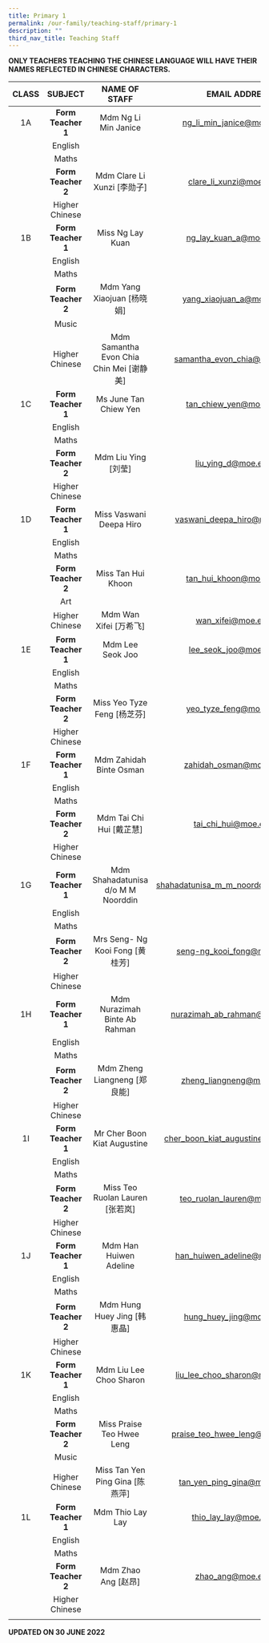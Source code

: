 ```yaml
---
title: Primary 1
permalink: /our-family/teaching-staff/primary-1
description: ""
third_nav_title: Teaching Staff
---
```

**ONLY TEACHERS TEACHING THE CHINESE LANGUAGE WILL HAVE THEIR NAMES REFLECTED IN CHINESE CHARACTERS.**

| CLASS | SUBJECT | NAME OF STAFF | EMAIL ADDRESS |
|:---:|:---:|:---:|:---:|
| 1A | **Form Teacher 1** | Mdm Ng Li Min Janice | ng_li_min_janice@moe.edu.sg |
|  | English |  |  |
|  | Maths |  |  |
|  | **Form Teacher 2** | Mdm Clare Li Xunzi [李勋子] | clare_li_xunzi@moe.edu.sg |
|  | Higher Chinese |  |  |
| 1B | **Form Teacher 1** | Miss Ng Lay Kuan | ng_lay_kuan_a@moe.edu.sg |
|  | English |  |  |
|  | Maths |  |  |
|  | **Form Teacher 2** | Mdm Yang Xiaojuan [杨晓娟] | yang_xiaojuan_a@moe.edu.sg |
|  | Music |  |  |
|  | Higher Chinese | Mdm Samantha Evon Chia Chin Mei [谢静美] | samantha_evon_chia@moe.edu.sg |
| 1C | **Form Teacher 1** | Ms June Tan Chiew Yen | tan_chiew_yen@moe.edu.sg |
|  | English |  |  |
|  | Maths |  |  |
|  | **Form Teacher 2** | Mdm Liu Ying [刘莹] | liu_ying_d@moe.edu.sg |
|  | Higher Chinese |  |  |
| 1D | **Form Teacher 1** | Miss Vaswani Deepa Hiro | vaswani_deepa_hiro@moe.edu.sg |
|  | English |  |  |
|  | Maths |  |  |
|  | **Form Teacher 2** | Miss Tan Hui Khoon | tan_hui_khoon@moe.edu.sg |
|  | Art |  |  |
|  | Higher Chinese | Mdm Wan Xifei [万希飞] | wan_xifei@moe.edu.sg |
| 1E | **Form Teacher 1** | Mdm Lee Seok Joo | lee_seok_joo@moe.edu.sg |
|  | English |  |  |
|  | Maths |  |  |
|  | **Form Teacher 2** | Miss Yeo Tyze Feng [杨芝芬] | yeo_tyze_feng@moe.edu.sg |
|  | Higher Chinese |  |  |
| 1F | **Form Teacher 1** | Mdm Zahidah Binte Osman | zahidah_osman@moe.edu.sg |
|  | English |  |  |
|  | Maths |  |  |
|  | **Form Teacher 2** | Mdm Tai Chi Hui [戴芷慧] | tai_chi_hui@moe.edu.sg |
|  | Higher Chinese |  |  |
| 1G | **Form Teacher 1** | Mdm Shahadatunisa d/o M M Noorddin | shahadatunisa_m_m_noorddin@moe.edu.sg |
|  | English |  |  |
|  | Maths |  |  |
|  | **Form Teacher 2** | Mrs Seng- Ng Kooi Fong [黄桂芳] | seng-ng_kooi_fong@moe.edu.sg |
|  | Higher Chinese |  |  |
| 1H | **Form Teacher 1** | Mdm Nurazimah Binte Ab Rahman | nurazimah_ab_rahman@moe.edu.sg |
|  | English |  |  |
|  | Maths |  |  |
|  | **Form Teacher 2** | Mdm Zheng Liangneng [郑良能] | zheng_liangneng@moe.edu.sg |
|  | Higher Chinese |  |  |
| 1I | **Form Teacher 1** | Mr Cher Boon Kiat Augustine | cher_boon_kiat_augustine@moe.edu.sg |
|  | English |  |  |
|  | Maths |  |  |
|  | **Form Teacher 2** | Miss Teo Ruolan Lauren [张若岚] | teo_ruolan_lauren@moe.edu.sg |
|  | Higher Chinese |  |  |
| 1J | **Form Teacher 1** | Mdm Han Huiwen Adeline | han_huiwen_adeline@moe.edu.sg |
|  | English |  |  |
|  | Maths |  |  |
|  | **Form Teacher 2** | Mdm Hung Huey Jing [韩惠晶] | hung_huey_jing@moe.edu.sg |
|  | Higher Chinese |  |  |
| 1K | **Form Teacher 1** | Mdm Liu Lee Choo Sharon | liu_lee_choo_sharon@moe.edu.sg |
|  | English |  |  |
|  | Maths |  |  |
|  | **Form Teacher 2** | Miss Praise Teo Hwee Leng | praise_teo_hwee_leng@moe.edu.sg |
|  | Music |  |  |
|  | Higher Chinese | Miss Tan Yen Ping Gina [陈燕萍] | tan_yen_ping_gina@moe.edu.sg |
| 1L | **Form Teacher 1** | Mdm Thio Lay Lay | thio_lay_lay@moe.edu.sg |
|  | English |  |  |
|  | Maths |  |  |
|  | **Form Teacher 2** | Mdm Zhao Ang [赵昂] | zhao_ang@moe.edu.sg |
|  | Higher Chinese |  |  |
| | | |

**UPDATED ON 30 JUNE 2022**